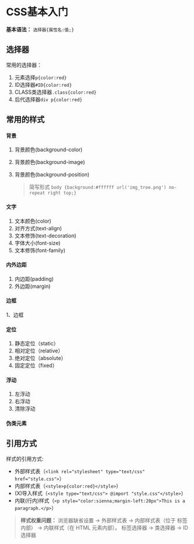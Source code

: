 # CSS基本入门

**基本语法：** `选择器{属性名:值;}`

## 选择器
常用的选择器：
1. 元素选择`p{color:red}`
2. ID选择器`#ID{color:red}`
3. CLASS类选择器`.class{color:red}`
4. 后代选择器`div p{color:red}`

## 常用的样式
#### 背景
1. 背景颜色(background-color)
2. 背景颜色(background-image)
3. 背景颜色(background-position)

	> 简写形式 `body {background:#ffffff url('img_tree.png') no-repeat right top;}`

#### 文字
1. 文本颜色(color)
2. 对齐方式(text-align)
3. 文本修饰(text-decoration)
4. 字体大小(font-size)
5. 文本修饰(font-family)

#### 内外边距
1. 内边距(padding)
2. 外边距(margin)

#### 边框
1、边框


#### 定位
1. 静态定位（static）
2. 相对定位（relative）
3. 绝对定位（absolute）
4. 固定定位（fixed）

#### 浮动
1. 左浮动
2. 右浮动
3. 清除浮动

#### 伪类元素


## 引用方式
样式的引用方式:
- 外部样式表（`<link rel="stylesheet" type="text/css" href="style.css">`）
- 内部样式表（`<style>p{color:red}</style>`）
- (X)导入样式（`<style type="text/css"> @import "style.css"</style>`）
- 内联(行内)样式（`<p style="color:sienna;margin-left:20px">This is a paragraph.</p>`）

>**样式权重问题：**
>浏览器缺省设置 -> 外部样式表 -> 内部样式表（位于 <head> 标签内部） -> 内联样式（在 HTML 元素内部）。
>标签选择器 -> 类选择器 -> ID选择器 
